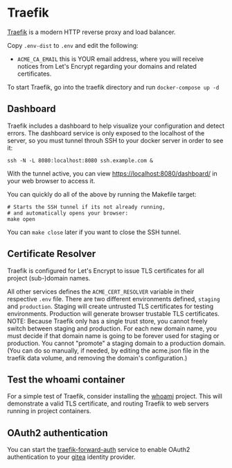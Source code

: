 # Traefik

[Traefik](https://github.com/traefik/traefik) is a modern
HTTP reverse proxy and load balancer.

Copy `.env-dist` to `.env` and edit the following:

 * `ACME_CA_EMAIL` this is YOUR email address, where you will receive notices
   from Let's Encrypt regarding your domains and related certificates.

To start Traefik, go into the traefik directory and run `docker-compose up -d`

## Dashboard

Traefik includes a dashboard to help visualize your configuration and detect
errors. The dashboard service is only exposed to the localhost of the server, so
you must tunnel throuh SSH to your docker server in order to see it:

```
ssh -N -L 8080:localhost:8080 ssh.example.com &
```

With the tunnel active, you can view
[https://localhost:8080/dashboard/](https://localhost:8080/dashboard/) in your
web browser to access it.

You can quickly do all of the above by running the Makefile target:

```
# Starts the SSH tunnel if its not already running, 
# and automatically opens your browser:
make open
```

You can `make close` later if you want to close the SSH tunnel.

## Certificate Resolver

Traefik is configured for Let's Encrypt to issue TLS certificates for all
project (sub-)domain names.

All other services defines the `ACME_CERT_RESOLVER` variable in their respective
`.env` file. There are two different environments defined, `staging` and
`production`. Staging will create untrusted TLS certificates for testing
environments. Production will generate browser trustable TLS certificates. NOTE:
Because Traefik only has a single trust store, you cannot freely switch between
staging and production. For each new domain name, you must decide if that domain
name is going to be forever used for staging or production. You cannot "promote"
a staging domain to a production domain. (You can do so manually, if needed, by
editing the acme.json file in the traefik data volume, and removing the domain's
configuration.)

## Test the whoami container

For a simple test of Traefik, consider installing the [whoami](../whoami)
project. This will demonstrate a valid TLS certificate, and routing Traefik to
web servers running in project containers.


## OAuth2 authentication

You can start the [traefik-forward-auth](../traefik-forward-auth) service to
enable OAuth2 authentication to your [gitea](../gitea) identity provider.
